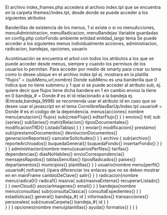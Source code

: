El archivo index_frames.php accedera al archivo index.tpl que se
encuentra en la carpeta themes/<NombreTema>/index.tpl, desde donde
se puede acceder a los siguientes atributos

Banderillas de existencia de los menus, 1 si existe o si no
menuAcciones,
menuAdministracion,
menuRadicacion,
menuBandejas
Variable guardadas en config.php
colorFondo
ambiente
entidad
entidad_largo
tema
Se puede acceder a los siguientes menus individualmente
acciones,
administracion,
radicacion,
bandejas,
opciones,
usuario

Acontinuación se encuentra el arbol con todos los atributos a los
que se puede acceder desde menus, siempre y cuando los permisos
de los usuarios lo permitan.
Para acceder por medio de smarty para crear su tema como lo desee
ubique en el archivo index.tpl
ej. <!--{$menus.acciones.flujos.nombre}--> mostrara en la platilla
"flujos"
<cuerpo> = {subMenu,url,nombre}
Donde subMenu es una banderilla que 0 indica que no tiene submenu
y 1 que si se puede acceder al atributo sub,
ej. quiere decir que flujos tiene dicha bandera en 1 en cambio
envios la tiene en 0
bandeja_# = Donde # es el id relacionado a la bandeja
ej. (Entrada,bandeja_9998)
se recomienda usar el atributo id en caso que se desee usar
el javascript en el tema CorrelibreNavBarUp/index.tpl
usuario# = Donde # es el codigo de la dependencia.
menus{acciones{	nombre
		menu{anulacion{<cuerpo>}
		flujos{<cuerpo>
			sub{crearFlujo{<cuerpo>}
			    editarFlujo{<cuerpo>}
			}
		}
		envios{<cuerpo>}
		trd{<cuerpo>
		    sub	{series{<cuerpo>}
			 subSeries{<cuerpo>}
			 matrizRelacion{<cuerpo>}
			 tiposDocumentales{<cuerpo>}
			 modificacionTRD{<cuerpo>}
			 ListadoTablas{<cuerpo>	}
			}
		}
		enviar{<cuerpo>}
		modificacion{<cuerpo>}
		prestamo{<cuerpo>
			 sub{prestamoDocumentos{<cuerpo>}
			     devolucionDocumentos{<cuerpo>}
			     generacionReportes{<cuerpo>}
			     cancelarSolicitudes{<cuerpo>}
			    }
			}
		archivo	{<cuerpo>
			 sub{archivo{<cuerpo>}
			     reporteArchivados{<cuerpo>}
			     buquedaGeneral{<cuerpo>}
			     buquedaFondo{<cuerpo>}
			     insertarFondo{<cuerpo>}
			     }
			}
      	      }
     }
     administracion{nombre
		    menu{usuariosPerfiles{<cuerpo>}
		         tarifas{<cuerpo>}
		    	 dependencias{<cuerpo>}
		   	 diasNoHabiles{<cuerpo>}
			 envioCorrespondencia{<cuerpo>}
			 mensajesRapidos{<cuerpo>}
			 tablasSencillas{<cuerpo>}
			 tiposRadicados{<cuerpo>}
			 paises{<cuerpo>}
			 departamentos{<cuerpo>}
			 municipios{<cuerpo>}
			 plantillas{<cuerpo>}
			 }
     }
     usuario{nombre
	     menu{perfil{<cuerpo>}
		  usuario#{<cuerpo>
			   noframe} //para diferenciar los enlaces que no se deben mostrar en en mainFrame
		  cambioDeClave{<cuerpo>}
		  salir{<cuerpo>}
		  }
     }
     radicacion{nombre
	        menu{radica0{<cuerpo>}
		     radica1{<cuerpo>}
		     masiva{<cuerpo>
		            sub{masivaExterna{<cuerpo>}
			        recuperarListado{<cuerpo>}
		     	    }
	             }
		     ownCloud{<cuerpo>}
		     asociarImagenes{<cuerpo>}
		     email{<cuerpo>}
		}
     }
     bandejas{nombre
	      menu{consultas{<cuerpo>
			     sub{consultaClasica{<cuerpo>}
		       	         consultaExpedientes{<cuerpo>}
		   	     }
		   }
		   estadisticas{<cuerpo>}
		   general{<cuerpo>}
		   bandeja_#{<cuerpo>
				id
		   }
		   informados{<cuerpo>}
		   transacciones{<cuerpo>}
		   personales{<cuerpo>
		   	      sub{nuevaCarpeta{<cuerpo>}
				  bandeja_#{<cuerpo>
					    id
 				  }
			      }			      
		   }
	      }
      }
      opciones{nombre
	       menu{plantillas{<cuerpo>}
		    ayuda{<cuerpo>}
		    formatos{<cuerpo>}
	       }
      }
}
